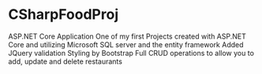 # CSharpFoodProj
ASP.NET Core Application
One of my first Projects created with ASP.NET Core and utilizing Microsoft SQL server and the entity framework
Added JQuery validation
Styling by Bootstrap
Full CRUD operations to allow you to add, update and delete restaurants
